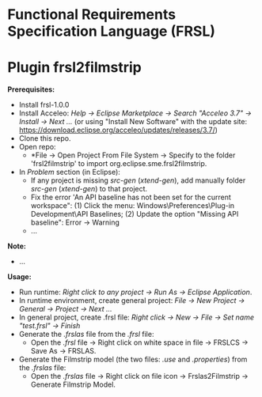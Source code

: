 # Functional Requirements Specification Language (FRSL)
# Plugin frsl2filmstrip

**Prerequisites:**
- Install frsl-1.0.0
- Install Acceleo: *Help -> Eclipse Marketplace -> Search "Acceleo 3.7" -> Install -> Next ...* (or using "Install New Software" with the update site: https://download.eclipse.org/acceleo/updates/releases/3.7/)
- Clone this repo.
- Open repo: 
  - *File -> Open Project From File System -> Specify to the folder 'frsl2filmstrip' to import org.eclipse.sme.frsl2filmstrip. 
- In *Problem* section (in Eclipse):
  - If any project is missing *src-gen* (*xtend-gen*), add manually folder *src-gen* (*xtend-gen*) to that project.
  - Fix the error 'An API baseline has not been set for the current workspace": (1) Click the menu: Windows\Preferences\Plug-in Development\API Baselines; (2) Update the option "Missing API baseline": Error -> Warning
  - ...

**Note:**
  - ...

**Usage\:**

- Run runtime: *Right click to any project -> Run As -> Eclipse Application*.
- In runtime environment, create general project: *File -> New Project -> General -> Project -> Next ...*
- In general project, create .frsl file: *Right click -> New -> File -> Set name "test.frsl" -> Finish*
- Generate the *.frslas* file from the *.frsl* file:
  - Open the *.frsl* file -> Right click on white space in file -> FRSLCS -> Save As -> FRSLAS.
- Generate the Filmstrip model (the two files: *.use* and *.properties*) from the *.frslas* file:
  - Open the *.frslas* file -> Right click on file icon -> Frslas2Filmstrip -> Generate Filmstrip Model.
